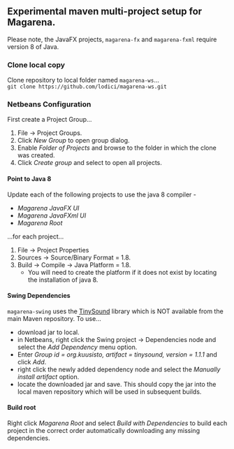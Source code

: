 ## Experimental maven multi-project setup for Magarena.

Please note, the JavaFX projects, ``magarena-fx`` and ``magarena-fxml`` require version 8 of Java.

### Clone local copy
Clone repository to local folder named ``magarena-ws``...  
``git clone https://github.com/lodici/magarena-ws.git``  

### Netbeans Configuration
First create a Project Group...   

1. File -> Project Groups.
2. Click _New Group_ to open group dialog.  
3. Enable _Folder of Projects_ and browse to the folder in which the clone was created.  
4. Click _Create group_ and select to open all projects.

#### Point to Java 8
Update each of the following projects to use the java 8 compiler -

- _Magarena JavaFX UI_
- _Magarena JavaFXml UI_
- _Magarena Root_

...for each project...

1. File -> Project Properties
  1. Sources -> Source/Binary Format = 1.8.
  2. Build -> Compile -> Java Platform = 1.8.
     * You will need to create the platform if it does not exist by locating the installation of java 8.  

#### Swing Dependencies
``magarena-swing`` uses the [TinySound](https://github.com/finnkuusisto/TinySound) library which is NOT available from the main Maven repository. To use...
- download jar to local.
- in Netbeans, right click the Swing project -> Dependencies node and select the _Add Dependency_ menu option.
- Enter _Group id = org.kuusisto, artifact = tinysound, version = 1.1.1_ and click _Add_.
- right click the newly added dependency node and select the _Manually install artifact_ option.
- locate the downloaded jar and save.
This should copy the jar into the local maven repository which will be used in subsequent builds.

#### Build root
Right click _Magarena Root_ and select _Build with Dependencies_ to build each project in the correct order automatically downloading any missing dependencies.
